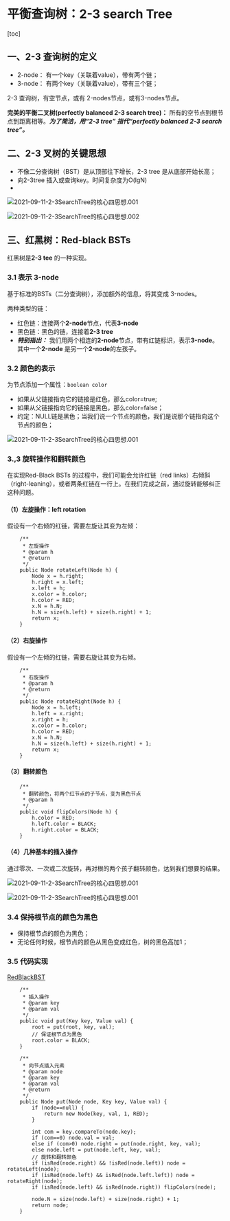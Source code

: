 # 平衡查询树：2-3 search Tree

[toc]

## 一、2-3 查询树的定义

- 2-node： 有一个key（关联着value），带有两个链；
- 3-node： 有两个key（关联着value），带有三个链；

2-3 查询树，有空节点，或有 2-nodes节点，或有3-nodes节点。

**完美的平衡二叉树(perfectly balanced 2-3 search tree)：** 所有的空节点到根节点到距离相等。***为了简洁，用“2-3 tree” 指代“perfectly balanced 2-3 search tree”。***



##  二、2-3 叉树的关键思想

- 不像二分查询树（BST）是从顶部往下增长，2-3 tree 是从底部开始长高；
- 向2-3tree 插入或查询key。时间复杂度为O(lgN)
- 

![2021-09-11-2-3SearchTree的核心四思想.001](./photos/2021-09-11-2-3SearchTree的核心四思想.001.png)

![2021-09-11-2-3SearchTree的核心四思想.002](./photos/2021-09-11-2-3SearchTree的核心四思想.002.png)

## 三、红黑树：Red-black BSTs

红黑树是**2-3 tee** 的一种实现。

### 3.1 表示 3-node

基于标准的BSTs（二分查询树），添加额外的信息，将其变成 3-nodes。

两种类型的链：

- 红色链：连接两个**2-node**节点，代表**3-node**
- 黑色链：黑色的链，连接着**2-3 tree**
- ***特别指出：*** 我们用两个相连的**2-node**节点，带有红链标识，表示**3-node**。其中一个**2-node** 是另一个**2-node**的左孩子。

### 3.2 颜色的表示

为节点添加一个属性：`boolean color`

- 如果从父链接指向它的链接是红色，那么color=true;
- 如果从父链接指向它的链接是黑色，那么color=false；
- 约定：NULL链是黑色；当我们说一个节点的颜色，我们是说那个链指向这个节点的颜色；

![2021-09-11-2-3SearchTree的核心四思想.001](./photos/2021-09-11-2-3SearchTree的核心四思想.003.png)

### 3.,3 旋转操作和翻转颜色

在实现Red-Black BSTs 的过程中，我们可能会允许红链（red links）右倾斜（right-leaning），或者两条红链在一行上。在我们完成之前，通过旋转能够纠正这种问题。

#### （1）左旋操作：left rotation

假设有一个右倾的红链，需要左旋让其变为左倾：

```
    /**
     * 左旋操作
     * @param h
     * @return
     */
    public Node rotateLeft(Node h) {
        Node x = h.right;
        h.right = x.left;
        x.left = h;
        x.color = h.color;
        h.color = RED;
        x.N = h.N;
        h.N = size(h.left) + size(h.right) + 1;
        return x;
    }
```

#### （2）右旋操作

假设有一个左倾的红链，需要右旋让其变为右倾。

```
    /**
     * 右旋操作
     * @param h
     * @return
     */
    public Node rotateRight(Node h) {
        Node x = h.left;
        h.left = x.right;
        x.right = h;
        x.color = h.color;
        h.color = RED;
        x.N = h.N;
        h.N = size(h.left) + size(h.right) + 1;
        return x;
    }
```

#### （3）翻转颜色

```
    /**
     * 翻转颜色，将两个红节点的子节点，变为黑色节点
     * @param h
     */
    public void flipColors(Node h) {
        h.color = RED;
        h.left.color = BLACK;
        h.right.color = BLACK;
    }
```

#### （4）几种基本的插入操作

通过零次、一次或二次旋转，再对根的两个孩子翻转颜色，达到我们想要的结果。

![2021-09-11-2-3SearchTree的核心四思想.001](./photos/2021-09-11-2-3SearchTree的核心四思想.004.png)

![2021-09-11-2-3SearchTree的核心四思想.001](./photos/2021-09-11-2-3SearchTree的核心四思想.005.png)



### 3.4 保持根节点的颜色为黑色

- 保持根节点的颜色为黑色；
- 无论任何时候，根节点的颜色从黑色变成红色，树的黑色高加1；

### 3.5 代码实现

[RedBlackBST](https://gitee.com/lf-ren/java-re-new-builder/tree/master/projects/pro03Algorithm/src/main/java/com/hef/tree/RedBlackBST.java)

```
    /**
     * 插入操作
     * @param key
     * @param val
     */
    public void put(Key key, Value val) {
        root = put(root, key, val);
        // 保证根节点为黑色
        root.color = BLACK;
    }

    /**
     * 向节点插入元素
     * @param node
     * @param key
     * @param val
     * @return
     */
    public Node put(Node node, Key key, Value val) {
        if (node==null) {
            return new Node(key, val, 1, RED);
        }

        int com = key.compareTo(node.key);
        if (com==0) node.val = val;
        else if (com>0) node.right = put(node.right, key, val);
        else node.left = put(node.left, key, val);
        // 旋转和翻转颜色
        if (isRed(node.right) && !isRed(node.left)) node = rotateLeft(node);
        if (isRed(node.left) && isRed(node.left.left)) node = rotateRight(node);
        if (isRed(node.left) && isRed(node.right)) flipColors(node);

        node.N = size(node.left) + size(node.right) + 1;
        return node;
    }
```

